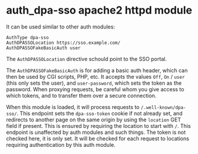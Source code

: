 # auth_dpa-sso apache2 httpd module

It can be used similar to other auth modules:
```
AuthType dpa-sso
AuthDPASSOLocation https://sso.example.com/
AuthDPASSOFakeBasicAuth user
```

The `AuthDPASSOLocation` directive schould point to the SSO portal.

The `AuthDPASSOFakeBasicAuth` is for adding a basic auth header, which can then be used by CGI scripts, PHP, etc.
It accepts the values `Off`, `On` / `user` (this only sets the user), and `user-password`, which sets the token as the password.
When proxying requests, be careful whom you give access to which tokens, and to transfer them over a secure connection.

When this module is loaded, it will process requests to `/.well-known/dpa-sso/`. This endpoint sets the `dpa-sso-token` cookie if
not already set, and redirects to another page on the same origin by using the `location` GET field if present. This is ensured
by requiring the location to start with `/`. This endpoint is unaffected by auth modules and such things. The token is not checked
here, it is only set. It will be checked for each request to locations requiring authentication by this auth module.
